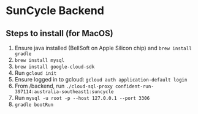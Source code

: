 
# SunCycle Backend

## Steps to install (for MacOS)
1. Ensure java installed (BellSoft on Apple Silicon chip) and `brew install gradle`
2. `brew install mysql`
3. `brew install google-cloud-sdk`
4. Run `gcloud init`
5. Ensure logged in to gcloud: `gcloud auth application-default login`
6. From /backend, run `./cloud-sql-proxy confident-run-397114:australia-southeast1:suncycle`
7. Run `mysql -u root -p --host 127.0.0.1 --port 3306`
8. `gradle bootRun`

